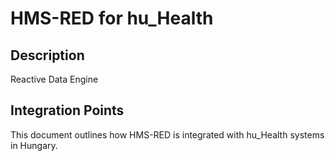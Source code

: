 # HMS-RED for hu_Health

## Description

Reactive Data Engine

## Integration Points

This document outlines how HMS-RED is integrated with hu_Health systems in Hungary.
